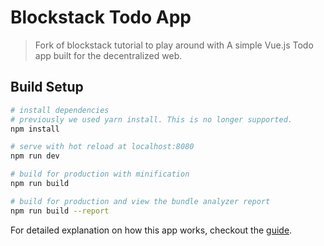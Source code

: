 # Blockstack Todo App

> Fork of blockstack tutorial to play around with
> A simple Vue.js Todo app built for the decentralized web.

## Build Setup

``` bash
# install dependencies
# previously we used yarn install. This is no longer supported.
npm install

# serve with hot reload at localhost:8080
npm run dev

# build for production with minification
npm run build

# build for production and view the bundle analyzer report
npm run build --report

```

For detailed explanation on how this app works, checkout the [guide](https://blockstack.org/tutorials/todo-list/).



